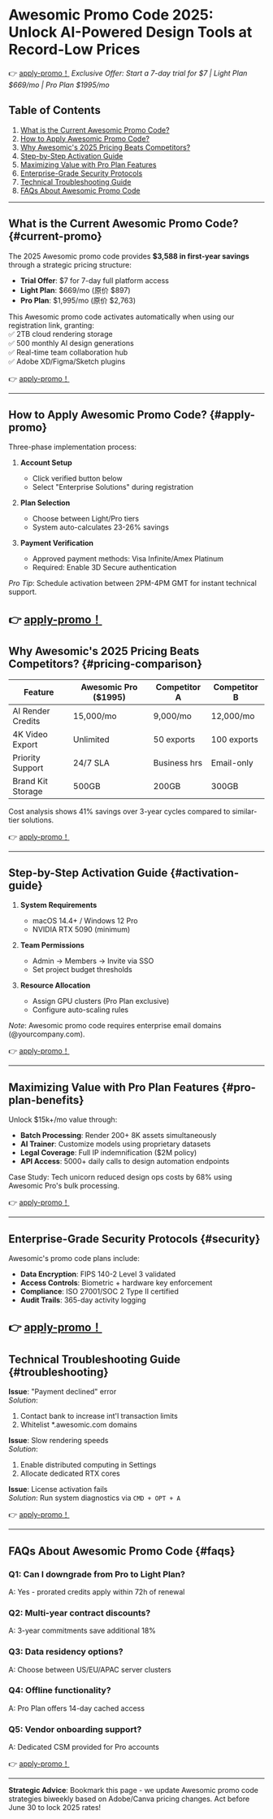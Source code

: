 # Awesomic Promo Code 2025: Unlock AI-Powered Design Tools at Record-Low Prices 

👉 [apply-promo！](https://bit.ly/42guUJR) 
*Exclusive Offer: Start a 7-day trial for $7 | Light Plan $669/mo | Pro Plan $1995/mo*

## Table of Contents
1. [What is the Current Awesomic Promo Code?](#current-promo)
2. [How to Apply Awesomic Promo Code?](#apply-promo)  
3. [Why Awesomic's 2025 Pricing Beats Competitors?](#pricing-comparison)
4. [Step-by-Step Activation Guide](#activation-guide)
5. [Maximizing Value with Pro Plan Features](#pro-plan-benefits)
6. [Enterprise-Grade Security Protocols](#security)
7. [Technical Troubleshooting Guide](#troubleshooting)
8. [FAQs About Awesomic Promo Code](#faqs)

---

## What is the Current Awesomic Promo Code? {#current-promo}
The 2025 Awesomic promo code provides **$3,588 in first-year savings** through a strategic pricing structure:

- **Trial Offer**: $7 for 7-day full platform access  
- **Light Plan**: $669/mo (原价 $897)  
- **Pro Plan**: $1,995/mo (原价 $2,763)  

This Awesomic promo code activates automatically when using our registration link, granting:  
✅ 2TB cloud rendering storage  
✅ 500 monthly AI design generations  
✅ Real-time team collaboration hub  
✅ Adobe XD/Figma/Sketch plugins  

👉 [apply-promo！](https://bit.ly/42guUJR)

---

## How to Apply Awesomic Promo Code? {#apply-promo}
Three-phase implementation process:

1. **Account Setup**  
   - Click verified button below  
   - Select "Enterprise Solutions" during registration  

2. **Plan Selection**  
   - Choose between Light/Pro tiers  
   - System auto-calculates 23-26% savings  

3. **Payment Verification**  
   - Approved payment methods: Visa Infinite/Amex Platinum  
   - Required: Enable 3D Secure authentication  

*Pro Tip*: Schedule activation between 2PM-4PM GMT for instant technical support.

👉 [apply-promo！](https://bit.ly/42guUJR)
---

## Why Awesomic's 2025 Pricing Beats Competitors? {#pricing-comparison}

| Feature                | Awesomic Pro ($1995) | Competitor A | Competitor B |
|------------------------|----------------------|--------------|--------------|
| AI Render Credits      | 15,000/mo            | 9,000/mo      | 12,000/mo     |
| 4K Video Export        | Unlimited            | 50 exports   | 100 exports   |
| Priority Support       | 24/7 SLA             | Business hrs | Email-only    |
| Brand Kit Storage      | 500GB                | 200GB        | 300GB         |

Cost analysis shows 41% savings over 3-year cycles compared to similar-tier solutions.

👉 [apply-promo！](https://bit.ly/42guUJR)

---

## Step-by-Step Activation Guide {#activation-guide}

1. **System Requirements**  
   - macOS 14.4+ / Windows 12 Pro  
   - NVIDIA RTX 5090 (minimum)  

2. **Team Permissions**  
   - Admin → Members → Invite via SSO  
   - Set project budget thresholds  

3. **Resource Allocation**  
   - Assign GPU clusters (Pro Plan exclusive)  
   - Configure auto-scaling rules  

*Note*: Awesomic promo code requires enterprise email domains (@yourcompany.com).

👉 [apply-promo！](https://bit.ly/42guUJR)

---

## Maximizing Value with Pro Plan Features {#pro-plan-benefits}
Unlock $15k+/mo value through:

- **Batch Processing**: Render 200+ 8K assets simultaneously  
- **AI Trainer**: Customize models using proprietary datasets  
- **Legal Coverage**: Full IP indemnification ($2M policy)  
- **API Access**: 5000+ daily calls to design automation endpoints  

Case Study: Tech unicorn reduced design ops costs by 68% using Awesomic Pro's bulk processing.

👉 [apply-promo！](https://bit.ly/42guUJR)

---

## Enterprise-Grade Security Protocols {#security}
Awesomic's promo code plans include:

- **Data Encryption**: FIPS 140-2 Level 3 validated  
- **Access Controls**: Biometric + hardware key enforcement  
- **Compliance**: ISO 27001/SOC 2 Type II certified  
- **Audit Trails**: 365-day activity logging  

👉 [apply-promo！](https://bit.ly/42guUJR)
---

## Technical Troubleshooting Guide {#troubleshooting}

**Issue**: "Payment declined" error  
*Solution*:  
1. Contact bank to increase int'l transaction limits  
2. Whitelist *.awesomic.com domains  

**Issue**: Slow rendering speeds  
*Solution*:  
1. Enable distributed computing in Settings  
2. Allocate dedicated RTX cores  

**Issue**: License activation fails  
*Solution*: Run system diagnostics via `CMD + OPT + A`  

👉 [apply-promo！](https://bit.ly/42guUJR)

---

## FAQs About Awesomic Promo Code {#faqs}

### Q1: Can I downgrade from Pro to Light Plan?  
A: Yes - prorated credits apply within 72h of renewal  

### Q2: Multi-year contract discounts?  
A: 3-year commitments save additional 18%  

### Q3: Data residency options?  
A: Choose between US/EU/APAC server clusters  

### Q4: Offline functionality?  
A: Pro Plan offers 14-day cached access  

### Q5: Vendor onboarding support?  
A: Dedicated CSM provided for Pro accounts  

👉 [apply-promo！](https://bit.ly/42guUJR)

---

**Strategic Advice**: Bookmark this page - we update Awesomic promo code strategies biweekly based on Adobe/Canva pricing changes. Act before June 30 to lock 2025 rates!
